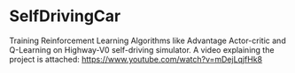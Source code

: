 # SelfDrivingCar
Training Reinforcement Learning Algorithms like Advantage Actor-critic and Q-Learning on Highway-V0 self-driving simulator. A video explaining the project is attached:
https://www.youtube.com/watch?v=mDejLqjfHk8

